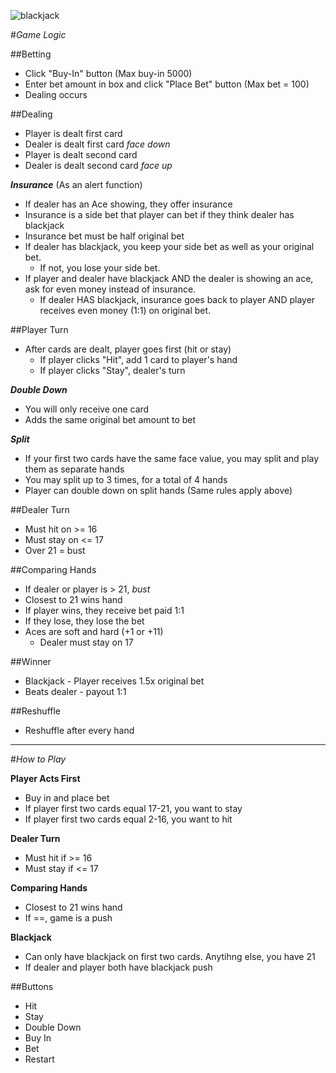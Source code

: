 ![blackjack](https://i.imgur.com/S7pfDdW.jpg)

#_Game Logic_

##Betting
* Click "Buy-In" button (Max buy-in 5000)
* Enter bet amount in box and click "Place Bet" button (Max bet = 100)
* Dealing occurs

##Dealing
* Player is dealt first card
* Dealer is dealt first card *face down*
* Player is dealt second card
* Dealer is dealt second card *face up*

**_Insurance_** (As an alert function)

* If dealer has an Ace showing, they offer insurance
* Insurance is a side bet that player can bet if they think dealer has blackjack
* Insurance bet must be half original bet
* If dealer has blackjack, you keep your side bet as well as your original bet.
	* If not, you lose your side bet.
* If player and dealer have blackjack AND the dealer is showing an ace, ask for even money instead of insurance.
	* If dealer HAS blackjack, insurance goes back to player AND player receives even money (1:1) on original bet.

##Player Turn
* After cards are dealt, player goes first (hit or stay)
	* If player clicks "Hit", add 1 card to player's hand
	* If player clicks "Stay", dealer's turn

**_Double Down_**

* You will only receive one card
* Adds the same original bet amount to bet

**_Split_**

* If your first two cards have the same face value, you may split and play them as separate hands
* You may split up to 3 times, for a total of 4 hands
* Player can double down on split hands (Same rules apply above)

##Dealer Turn

* Must hit on >= 16
* Must stay on <= 17
* Over 21 = bust

##Comparing Hands

* If dealer or player is > 21, *bust*
* Closest to 21 wins hand
* If player wins, they receive bet paid 1:1
* If they lose, they lose the bet
* Aces are soft and hard (+1 or +11)
	* Dealer must stay on 17

##Winner

* Blackjack - Player receives 1.5x original bet
* Beats dealer - payout 1:1

##Reshuffle

* Reshuffle after every hand

___

#_How to Play_

**Player Acts First**

*	Buy in and place bet 
* If player first two cards equal 17-21, you want to stay
* If player first two cards equal 2-16, you want to hit

**Dealer Turn**

* Must hit if >= 16
* Must stay if <= 17

**Comparing Hands**

* Closest to 21 wins hand
* If ==, game is a push

**Blackjack**

* Can only have blackjack on first two cards. Anytihng else, you have 21
* If dealer and player both have blackjack push

##Buttons
* Hit
* Stay
* Double Down
* Buy In
* Bet
* Restart 